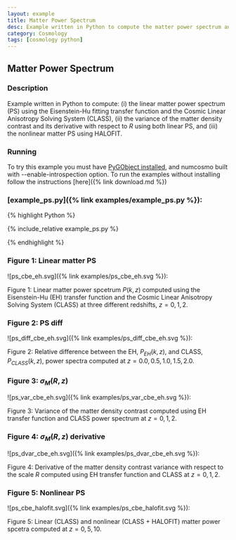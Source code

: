 ```yaml
---
layout: example
title: Matter Power Spectrum
desc: Example written in Python to compute the matter power spectrum and correlated functions. 
category: Cosmology
tags: [cosmology python]
---
```


##  Matter Power Spectrum
### Description

Example written in Python to compute: (i) the linear matter power spectrum (PS) using the Eisenstein-Hu fitting transfer function and the Cosmic Linear Anisotropy Solving System (CLASS), (ii) the variance of the matter density contrast and its derivative with respect to $R$ using both linear PS, and (iii) the nonlinear matter PS using HALOFIT.

### Running 

To try this example you must have [PyGObject installed](https://live.gnome.org/PyGObject),
and numcosmo built with --enable-introspection option. To run the examples
without installing follow the instructions [here]({% link download.md %})

### [example_ps.py]({% link examples/example_ps.py %}):
{% highlight Python %}

{% include_relative example_ps.py %}

{% endhighlight %}

### Figure 1: Linear matter PS 

![ps_cbe_eh.svg]({% link examples/ps_cbe_eh.svg %}):

Figure 1: Linear matter power spcetrum $P(k,z)$ computed using the Eisenstein-Hu (EH)
transfer function and the Cosmic Linear Anisotropy Solving System (CLASS) at three different redshifts, $z = 0, 1, 2$.

### Figure 2: PS diff 

![ps_diff_cbe_eh.svg]({% link examples/ps_diff_cbe_eh.svg %}):

Figure 2: Relative difference between the EH, $P_{EH}(k, z)$, and CLASS,
$P_{CLASS}(k,z)$, power spectra computed at $z = 0.0, 0.5, 1.0, 1.5, 2.0$.

### Figure 3: $\sigma_M(R,z)$ 

![ps_var_cbe_eh.svg]({% link examples/ps_var_cbe_eh.svg %}):

Figure 3: Variance of the matter density contrast computed using EH transfer
function and CLASS power spectrum at $z = 0,1,2$.

### Figure 4: $\sigma_M(R,z)$ derivative

![ps_dvar_cbe_eh.svg]({% link examples/ps_dvar_cbe_eh.svg %}):

Figure 4: Derivative of the matter density contrast variance with respect to the scale $R$ computed using EH transfer
function and CLASS at $z = 0,1,2$.

### Figure 5: Nonlinear PS

![ps_cbe_halofit.svg]({% link examples/ps_cbe_halofit.svg %}):

Figure 5: Linear (CLASS) and nonlinear (CLASS + HALOFIT) matter power
spcetra computed at $z = 0, 5, 10$.
 

  